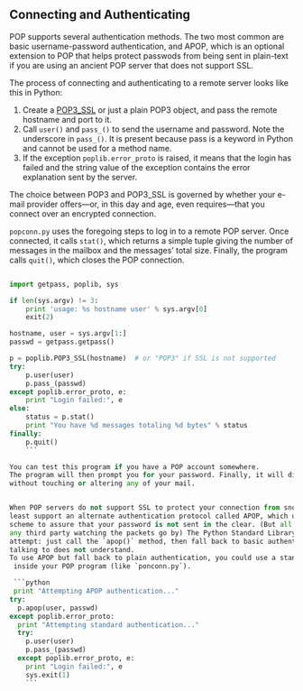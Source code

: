 ## Connecting and Authenticating

POP supports several authentication methods. The two most common are basic username-password
authentication, and APOP, which is an optional extension to POP that helps protect passwods from
being sent in plain-text if you are using an ancient POP server that does not support SSL.

The process of connecting and authenticating to a remote server looks like this in Python:

1. Create a [POP3_SSL](https://docs.python.org/2/library/poplib.html?highlight=pop3_ssl#poplib.POP3_SSL) or just a plain POP3 object, and pass the remote hostname and
port to it.
2. Call `user()` and `pass_()` to send the username and password. Note the
underscore in `pass_()`. It is present because pass is a keyword in Python and
cannot be used for a method name.
3. If the exception `poplib.error_proto` is raised, it means that the login has failed
and the string value of the exception contains the error explanation sent by the
server.

The choice between POP3 and POP3_SSL is governed by whether your e-mail provider offers—or, in
this day and age, even requires—that you connect over an encrypted connection.

`popconn.py` uses the foregoing steps to log in to a remote POP server. Once connected, it calls
`stat()`, which returns a simple tuple giving the number of messages in the mailbox and the messages’
total size. Finally, the program calls `quit()`, which closes the POP connection.

```python

import getpass, poplib, sys

if len(sys.argv) != 3:
    print 'usage: %s hostname user' % sys.argv[0]
    exit(2)

hostname, user = sys.argv[1:]
passwd = getpass.getpass()

p = poplib.POP3_SSL(hostname)  # or "POP3" if SSL is not supported
try:
    p.user(user)
    p.pass_(passwd)
except poplib.error_proto, e:
    print "Login failed:", e
else:
    status = p.stat()
    print "You have %d messages totaling %d bytes" % status
finally:
    p.quit()
    ```

You can test this program if you have a POP account somewhere.
The program will then prompt you for your password. Finally, it will display the mailbox status,
without touching or altering any of your mail.


When POP servers do not support SSL to protect your connection from snooping, they sometimes at
least support an alternate authentication protocol called APOP, which uses a challenge-response
scheme to assure that your password is not sent in the clear. (But all of your e-mail will still be visible to
any third party watching the packets go by) The Python Standard Library makes this very easy to
attempt: just call the `apop()` method, then fall back to basic authentication if the POP server you are
talking to does not understand.
To use APOP but fall back to plain authentication, you could use a stanza like the one shown below
 inside your POP program (like `ponconn.py`).

 ```python
 print "Attempting APOP authentication..."
try:
  p.apop(user, passwd)
except poplib.error_proto:
  print "Attempting standard authentication..."
  try:
    p.user(user)
    p.pass_(passwd)
  except poplib.error_proto, e:
    print "Login failed:", e
    sys.exit(1)
    ```

